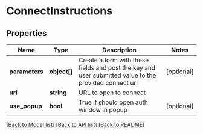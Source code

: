 # ConnectInstructions

## Properties
Name | Type | Description | Notes
------------ | ------------- | ------------- | -------------
**parameters** | **object[]** | Create a form with these fields and post the key and user submitted value to the provided connect url | [optional] 
**url** | **string** | URL to open to connect | 
**use_popup** | **bool** | True if should open auth window in popup | [optional] 

[[Back to Model list]](../../README.md#documentation-for-models) [[Back to API list]](../../README.md#documentation-for-api-endpoints) [[Back to README]](../../README.md)
